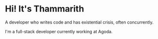 # Hi! It's Thammarith

A developer who writes code and has existential crisis, often concurrently.

I'm a full-stack developer currently working at Agoda.

<!--

## Skills

### Software Engineering

- **Languages:**
  - **Web-related:** TypeScript, JavaScript, HTML, SCSS, PHP, SQL
  - **Native programming:** C#, C/C++, Python, Java, Scala
- **Client-side:** React, Vue, Gatsby, Svelte, Jest
- **Sever-side:** Node.js, Express, .NET Core
- **Cloud:** AWS, Microsoft Azure
- **Big Data:** Hadoop, Spark, Hive

### Others

- **Techinical:** UX/UI Design
- **Non-techinical:** Writing, Presentation, Management, Marketing

## Experience

I am fortunate to have been working with *cool* people at many places and learning many new and interesting things from them

### Agoda

I joined Agoda in March 2020 right at the beginning of the pandemic. I have been working in many projects and grown my understanding of the enormous infrastructure that handles millions of computation everyday.

### ViaBus

### TEDxMahidolU

-->
